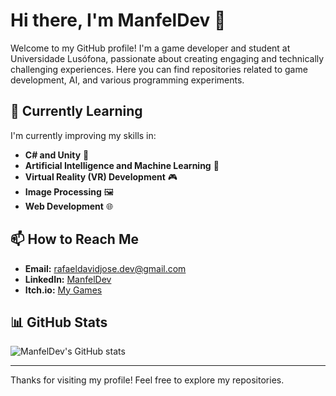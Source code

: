 # Hi there, I'm ManfelDev 👋

Welcome to my GitHub profile! I'm a game developer and student at Universidade Lusófona, passionate about creating engaging and technically challenging experiences. Here you can find repositories related to game development, AI, and various programming experiments.

## 🌱 Currently Learning
I'm currently improving my skills in:
- **C# and Unity** 🚀
- **Artificial Intelligence and Machine Learning** 🤖
- **Virtual Reality (VR) Development** 🎮
- **Image Processing** 🖼️
- **Web Development** 🌐

## 📫 How to Reach Me
- **Email:** [rafaeldavidjose.dev@gmail.com](mailto:rafaeldavidjose.dev@gmail.com)
- **LinkedIn:** [ManfelDev](https://www.linkedin.com/in/manfeldev)
- **Itch.io:** [My Games](https://manfeldev.itch.io)

## 📊 GitHub Stats
![ManfelDev's GitHub stats](https://github-readme-stats.vercel.app/api?username=ManfelDev&show_icons=true&theme=radical)

---

Thanks for visiting my profile! Feel free to explore my repositories.
